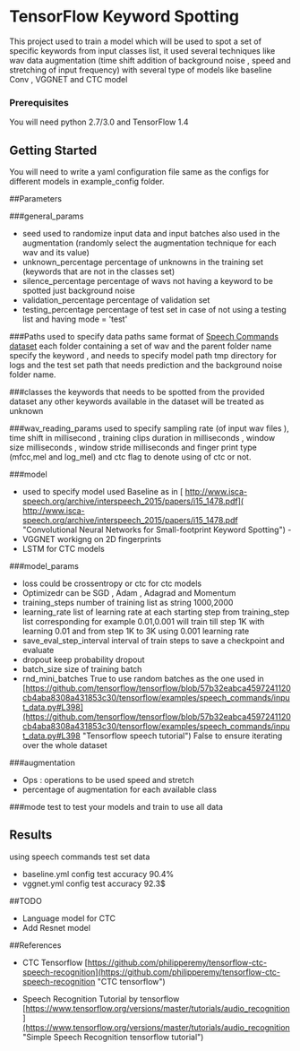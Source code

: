 # TensorFlow Keyword Spotting 
This project used to train a model which will be used to spot a set of specific keywords from input classes list,
it used several techniques like wav data augmentation (time shift addition of background noise , speed and stretching of input frequency) with several type of models like baseline Conv , VGGNET  and CTC model

### Prerequisites
You will need python 2.7/3.0 and TensorFlow 1.4

## Getting Started
You will need to write a yaml configuration file same as the configs for different models in example_config folder.

##Parameters 

###general_params
- seed used to randomize input data and input batches also used in the augmentation (randomly select the augmentation technique for each wav and its value)
- unknown_percentage percentage of unknowns in the training set (keywords that are not in the classes set)
- silence_percentage percentage of wavs not having a keyword to be spotted just background noise
- validation_percentage percentage of validation set
- testing_percentage percentage of test set in case of not using a testing list and having mode = 'test'

###Paths
used to specify data paths same format of [Speech Commands dataset](http://download.tensorflow.org/data/speech_commands_v0.01.tar.gz) each folder containing a set of wav and the parent folder name specify the keyword ,
and needs to specify model path tmp directory for logs and the test set path that needs prediction and the background noise folder name.

###classes
the keywords that needs to be spotted from the provided dataset any other keywords available in the dataset will be treated as unknown

###wav\_reading_params
used to specify sampling rate (of input wav files ), time shift in millisecond , training clips duration in milliseconds , window size milliseconds , window stride  milliseconds and finger print type (mfcc,mel and log_mel) and ctc flag to denote using of ctc or not.

###model
- used to specify model used 
Baseline   as in [ http://www.isca-speech.org/archive/interspeech_2015/papers/i15_1478.pdf]( http://www.isca-speech.org/archive/interspeech_2015/papers/i15_1478.pdf "Convolutional Neural Networks for Small-footprint Keyword Spotting") - 
- VGGNET workigng on 2D fingerprints 
- LSTM for CTC models

###model_params
- loss could be crossentropy or ctc for ctc models
- Optimizedr can be SGD , Adam , Adagrad and Momentum
- training_steps number of training list as string 1000,2000
- learning_rate list of learning rate at each starting step from training_step list corresponding for example 0.01,0.001 will train till step 1K with learning 0.01 and  from step 1K to 3K using 0.001 learning rate
- save_eval_step_interval interval of train steps to save a checkpoint and evaluate
- dropout keep probability dropout
- batch_size size of training batch
- rnd_mini_batches True to use random batches as the one used in [https://github.com/tensorflow/tensorflow/blob/57b32eabca4597241120cb4aba8308a431853c30/tensorflow/examples/speech_commands/input_data.py#L398](https://github.com/tensorflow/tensorflow/blob/57b32eabca4597241120cb4aba8308a431853c30/tensorflow/examples/speech_commands/input_data.py#L398 "Tensorflow speech tutorial")
False to ensure iterating over the whole dataset

###augmentation
- Ops : operations to be used speed and stretch
- percentage of augmentation for each available class

###mode
test to test your models and train to use all data

## Results 
using speech commands test set data
- baseline.yml config  test accuracy 90.4% 
- vggnet.yml config test accuracy 92.3$ 

##TODO 
- Language model for CTC
- Add Resnet model

##References
- CTC Tensorflow [https://github.com/philipperemy/tensorflow-ctc-speech-recognition](https://github.com/philipperemy/tensorflow-ctc-speech-recognition "CTC tensorflow")
 
- Speech Recognition Tutorial by tensorflow [https://www.tensorflow.org/versions/master/tutorials/audio_recognition](https://www.tensorflow.org/versions/master/tutorials/audio_recognition "Simple Speech Recognition tensorflow tutorial")




